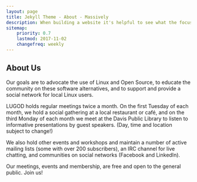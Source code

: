 ```yaml
---
layout: page
title: Jekyll Theme - About - Massively
description: When building a website it's helpful to see what the focus of your site is. This page is an example of how to show a website's focus.
sitemap:
    priority: 0.7
    lastmod: 2017-11-02
    changefreq: weekly
---
```

## About Us

Our goals are to advocate the use of Linux and Open Source, to educate the community on these software alternatives, and to support and provide a social network for local Linux users.

LUGOD holds regular meetings twice a month. On the first Tuesday of each month, we hold a social gathering at a local restaurant or café, and on the third Monday of each month we meet at the Davis Public Library to listen to informative presentations by guest speakers. (Day, time and location subject to change!)

We also hold other events and workshops and maintain a number of active mailing lists (some with over 200 subscribers), an IRC channel for live chatting, and communities on social networks (Facebook and LinkedIn).

Our meetings, events and membership, are free and open to the general public. Join us!
